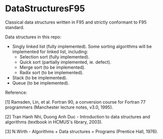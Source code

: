 # DataStructuresF95
Classical data structures written in F95 and strictly conformant to F95 standard. 

Data structures in this repo:

- Singly linked list (fully implemented). Some sorting algorithms will be implemented for linked list, including:
  + Selection sort (fully implemented).
  + Quick sort (partially implemented, ie. defect).
  + Merge sort (to be implemented).
  + Radix sort (to be implemented).
- Stack (to be implemented).
- Queue (to be implemented).

Reference:

[1] Ramsden, Lin, et al. Fortran 90, a conversion course for Fortran 77 programmers (Manchester lecture notes, v3.0, 1995).

[2] Tran Hanh Nhi, Duong Anh Duc - Introduction to data structures and algorithms (textbook in HCMUS's library, 2003).

[3] N.Wirth - Algorithms + Data structures = Programs (Prentice Hall, 1976).

